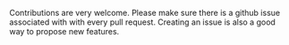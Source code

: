 Contributions are very welcome. Please make sure there is a github issue
associated with with every pull request. Creating an issue is also a good
way to propose new features.
